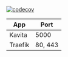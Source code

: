 [![codecov](https://codecov.io/gh/jamescammarano/coldbrew/graph/badge.svg?token=UWTDZ9FDN5)](https://codecov.io/gh/jamescammarano/coldbrew)

| App     | Port    |
| ------- | ------- |
| Kavita  | 5000    |
| Traefik | 80, 443 |
